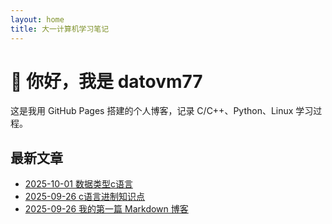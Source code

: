 ```yaml
---
layout: home
title: 大一计算机学习笔记
---
```


# 👋 你好，我是 datovm77  
这是我用 GitHub Pages 搭建的个人博客，记录 C/C++、Python、Linux 学习过程。

## 最新文章
- [2025-10-01 数据类型c语言](/posts/2025-10-01-数据类型的作用)
- [2025-09-26 c语言进制知识点](/posts/2025-09-26-c语言进制)
- [2025-09-26 我的第一篇 Markdown 博客](/posts/2025-09-26-hello-world)
